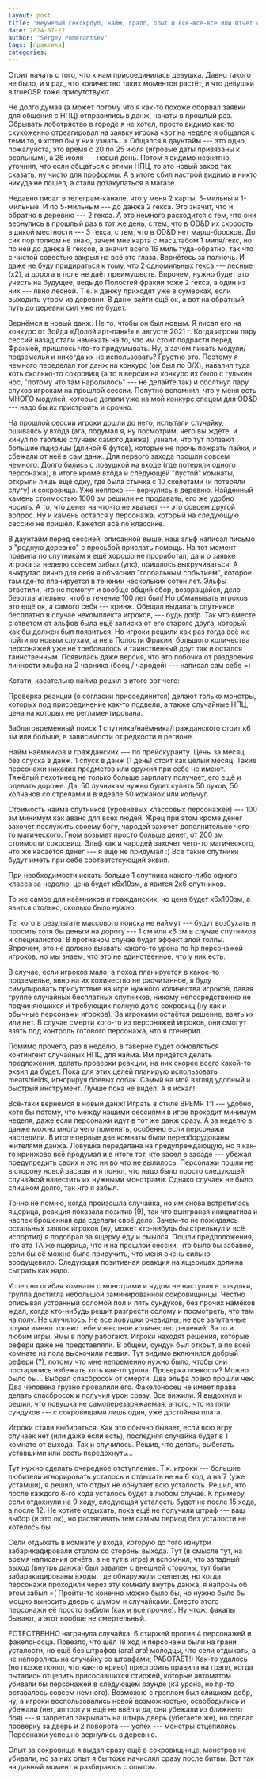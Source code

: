 ```yaml
---
layout: post
title: "Неумелый гекскроул, найм, грапл, опыт и все-все-все или Отчёт с 8-ой сессии с комментариями рефери"
date: 2024-07-27
author: "Sergey Pomerantsev"
tags: [практика]
categories:
---
```


Стоит начать с того, что к нам присоединилась девушка. Давно такого не было, и я рад, что количество таких моментов растёт, и что девушки в trueOSR тоже присутствуют.

Не долго думая (а может потому что я как-то похоже оборвал заявки для общения с НПЦ) отправились в данж, начаты в прошлый раз.
Обрывать лоботряство в городе я не хотел, просто видимо как-то скукоженно отреагировал на заявку игрока «вот на неделе я общался с теми то, я хотел бы у них узнать…»
Общался в даунтайм --- это одно, пожалуйста, это время с 20 по 25 июля (игровые даты привязаны к реальным), а 26 июля --- новый день. Потом я видимо невнятно уточнил, что если общаться с этими НПЦ, то это новый заход так сказать, ну чисто для проформы. А в итоге сбил настрой видимо и никто никуда не пошел, а стали дозакупаться в магазе.

Недавно писал в телеграм-канале, что у меня 2 карты, 5-мильны и 1-мильные. И по 5-мильным --- до данжа 2 гекса. Это значит, что и обратно в деревню --- 2 гекса. А это немного расходится с тем, что они вернулись в прошлый раз в тот же день, с тем, что в OD&D их скорость в дикой местности --- 3 гекса, с тем, что в OD&D нет марш-бросков. До сих пор толком не знаю, зачем мне карта с масштабом 1 миля/гекс, но по ней до данжа 8 гексов, а значит всего 16 миль туда-обратно, так что с чистой совестью закрыл на всё это глаза. Вернётесь за полночь. И даже не буду придираться к тому, что 2 одномильных гекса --- лесные (x2), а дорога в поле не даёт преимуществ. Впрочем, нужно будет это учесть на будущее, ведь до Полостей фракии тоже 2 гекса, а один из них --- явно лесной. Т.е. к данжу приходят уже в сумерках, если выходить утром из деревни. В данж зайти ещё ок, а вот на обратный путь до деревни сил уже не будет.

Вернёмся в новый данж. Не то, чтобы он был новым. Я писал его на конкурс от Зойда «Долой арт-панк!» в августе 2021 г. Когда игроки пару сессий назад стали намекать на то, что им стоит подрасти перед Фракией, пришлось что-то придумывать. Ну, а зачем писать модули/подземелья и никогда их не использовать? Грустно это. Поэтому я немного переделал тот данж на конкурс (он был по B/X), навалил туда хоть сколько-то сокровищ (а то в версии на конкурс их было с гулькин нос, "потому что там наролилось" --- не делайте так) и сболтнул пару слухов игрокам на прошлой сессии. Попутно вспомнил, что у меня есть МНОГО модулей, которые делали уже на мой конкурс спецом для OD&D --- надо бы их пристроить и срочно.

На прошлой сессии игроки дошли до него, испытали случайку, ошиваясь у входа (ага, подумал я, ну посмотрим, чего вы ждёте, и кинул по таблице случаек самого данжа), узнали, что тут ползают большие ящирицы (длиной 6 футов), которые не прочь пожрать пайки, и сбежали от неё в сам данж. Для первого захода прошли совсем немного. Долго бились с ловушкой на входе (где потеряли одного персонажа), в итоге кроме входа и следующей "пустой" комнаты, открыли лишь ещё одну, где была стычка с 10 скелетами (и потеряли слугу) и сокровища. Уже неплохо --- вернулись в деревню. Найденный камень стоимостью 1000 зм решили не продавать, его же удобно носить. А то, что денег на что-то не хватает --- это совсем другой вопрос. Ну и камень остался у персонажа, который на следующую сессию не пришёл. Кажется всё по классике.

В даунтайм перед сессией, описанной выше, наш эльф написал письмо в "родную деревню" с просьбой прислать помощь. На тот момент правила по спутникам я ещё хорошо не проработал, да и о заявке игрока за неделю совсем забыл (упс), пришлось выкручиваться. А выкрутас лично для себя я объяснил "глобальным событием", которое там где-то планируется в течении нескольких сотен лет. Эльфы ответили, что не помогут и вообще общий сбор, возвращайся, дело безотлагательно, чтоб в течение 100 лет был! Но обманывать игроков это ещё ок, а самого себя --- кринж. Обещал выдавать спутников бесплатно в случае некомплекта игроков, --- будь добр. Так что вместе с ответом от эльфов была ещё записка от его старого друга, который как бы должен был появиться. Но игроки решили как раз тогда всё же пойти по новым слухам, а не в Полости Фракии, большого количества персонажей уже не требовалось и таинственный друг так и остался таинственным. Появилась даже версия, что это побочка от раздвоения личности эльфа на 2 чарника (боец / чародей) --- написал сам себе =)

Кстати, касательно найма решил в итоге вот чего:

Проверка реакции (о согласии присоединится) делают только монстры, которых под присоединение как-то подвели, а также случайные НПЦ, цена на которых не регламентирована.

Заблаговременный поиск 1 спутника/наёмника/гражданского стоит к6 зм или больше, в зависимости от редкости в регионе.

Найм наёмников и гражданских --- по прейскуранту. Цены за месяц без спуска в данж. 1 спуск в данж (1 день) стоит как целый месяц. Такие персонажи никаких предметов или оружия при себе не имеют. Тяжёлый пехотинец не только больше зарплату получает, его ещё и одевать дороже. Да, 50 лучникам нужно будет купить 50 луков, 50 колчанов со стрелами и в идеале 50 кожанок или кольчуг.

Стоимость найма спутников (уровневых классовых персонажей) --- 100 зм минимум как аванс для всех людей. Жрец при этом кроме денег захочет послужить своему богу, чародей захочет дополнительно чего-то магического. Гном возьмет просто больше денег, от 200 зм стоимости сокровищ. Эльф как и чародей захочет чего-то магического, что же касается денег --- я еще не придумал :) Все такие спутники будут иметь при себе соответстсующий эквип.

При необходимости искать больше 1 спутника какого-либо одного класса за неделю, цена будет к6х10зм, а явится 2к6 спутников.

То же самое для наёмников и гражданских, но цена будет к6х100зм, а явится столько, сколько было нужно.

Те, кого в результате массового поиска не наймут --- будут возбухать и просить хотя бы деньги на дорогу --- 1 см или к6 зм в случае спутников и специалистов. В противном случае будет эффект злой толпы. Впрочем, это не должно вызвать какого-то урона по hp персонажей игроков, но мы знаем, что это не единственное, что у них есть.

В случае, если игроков мало, а поход планируется в какое-то подземелье, явно на их количество не расчитанное, я буду симулировать присутствие на игре нужного количества игроков, давая группе случайных бесплатных спутников, никому непосредственно не подчиняющихся и требующих полную долю сокровищ (ну как и обычные персонажи игроков). За игроками остаётся решение, взять их или нет. В случае смерти кого-то из персонажей игроков, они смогут взять под контроль готового персонажа, что я сгенерил.

Помимо прочего, раз в неделю, в таверне будет обновляться контингент случайных НПЦ для найма. Им придётся делать предложения, делать проверки реакции, на них скорее всего какой-то эквип да будет. Пока для этих целей планирую использовать meatshields, игнорируя боевых собак. Самый на мой взгляд удобный и быстрый инструмент. Лучше пока не видел. А я искал!

Всё-таки вернёмся в новый данж! Играть в стиле ВРЕМЯ 1:1 --- удобно, хотя бы потому, что между нашими сессиями в игре проходит минимум неделя, даже если персонажи идут в тот же данж сразу. А за неделю в данже можно много чего поменять, особенно если персонажи наследили. В итоге первые две комнаты были переоборудованы жителями данжа. Ловушка переделана на предупреждающую, но я как-то кринжово всё продумал и в итоге тот, кто засел в засаде --- убежал предупредить своих и это ни во что не вылилось. Персонажи пошли не в сторону новой засады и я понял, что надо было просто следующей случайкой навестить их нужными монстрами. Однако случаек не было слишком долго, так что я забыл.

Точно не помню, когда произошла случайка, но им снова встретилась ящерица, реакция показала позитив (9), так что выиграная инициатива и наспех брошенная еда сделали своё дело. Зачем-то не пожидаясь остальных заявок игроков (ну, может кто-нибудь бы стрельнул и всё испортил) я подобрал за ящерку еду и смылся. Пошли предположения, что эта ТА же ящерица, что и на прошлой сессии, что было бы забавно, если бы её можно было приручить, что меня очень сильно воодущевило. Следующая позитивная реакция на ящерицах должна сыграть как надо.

Успешно огибая комнаты с монстрами и чудом не наступая в ловушки, группа достигла небольшой заминированной сокровищницы. Честно описывая устранный соломой пол и пять сундуков, без прочих намёков ждал, когда кто-нибудь решит разгрести солому и посмотреть, что там на полу. Не случилось. Не все ловушки очевидны, не все запутанные штуки имеют только тебе известное количество решений. За то и любим игры. Ямы в полу работают. Игроки находят решения, которые рефери даже не представляли. В общем, сундук был открыт, а по всей комнате из пола выскочили лезвия. Тут видимо включился добрый рефери (?), потому что мне непременно нужно было, чтобы они постарались избежать хоть как-то урона. Проверка ловкости? Можно было бы... Выбрал спасбросок от смерти. Два эльфа ловко прошли чек. Два человека грузно провалили его. Факелоносец не имеет права делать спасбросок и получил урон сразу. Все вижили. Я выдохнул и решил, что ловушка не самоперезаряжаемая, а того, что из пяти сундуков --- с сокровищами лишь один, уже достойная плата.

Игроки стали выбираться. Как это обычно бывает, если всю игру случаек нет (или даже если есть), последняя случайка будет в 1 комнате от выхода. Так и случилось. Решив, что делать, выбегать уставшими или сесть передохнуть...

Тут нужно сделать очередное отступление. Т.к. игроки --- большие любители игнорировать усталось и отдыхать не на 6 ход, а на 7 (уже устамши), я решил, что отдых не обнуляет всю усталость. Решил, что после каждого 6-го хода усталось будет в любом случае. К примеру, если отдохнули на 9 ходу, следующая усталость будет не после 15 хода, а после 12. Не хотите отдыхать, пока ещё не получили штраф --- ваш выбор (и это ок), но растягивать тем самым период без усталости не хотелось бы.

Сели отдыхать в комнате у входа, которую до того изнутри забарикадировали столом со стороны выхода. Тут (в смысле тут, на время написания отчёта, а не тут в игре) я вспомнил, что западный выход (внутрь данжа) был завален с внешней стороны, тут были забаракадированы входы, где обнаружили скелетов, но когда персонажи проходили через эту комнату внутрь данжа, я напрочь об этом забыл =( Пройти-то конечно можно было бы, но нужно было бы мощно выносить дверь с шумом и случайками. Вместо этого персонажи её просто выбили (как и все прочие). Ну чтож, факапы бывают, а этот вообще не смертельный.

ЕСТЕСТВЕННО нагрянула случайка. 6 стиржей против 4 персонажей и факелоносца. Повезло, что шёл 18 ход и персонажи были на грани усталости, но ещё без штрафов (ага! ага! молодцы, что сели отдыхать, а не напоролись на случайку со штрафами, РАБОТАЕТ!) Как-то удалось (но позже понял, что как-то криво) пристроить правила на грэпл, когда пытались отцепить присосавшихся стиржей, которые автоматом убивали бы персонажей в следующем раунде (к3 урона, но hp-то оставалось совсем немного). Возможно с грэплом был слишком добр, ну, а игроки воспользовались новой возможностью, освободились и убежали (нет, аппорту я ещё не ввёл и да, они убежали из ближнего боя) --- я запретил закрывать на штырь дверь (убегаете же), но сделал проверку за дверь и 2 поворота --- успех --- монстры отцепились. Персонажи успешно вернулись в деревню.

Опыт за сокровища я выдал сразу ещё в сокровищнице, монстров не убивали, но за них опыт я бы тоже начислял сразу после битвы. Вот так на данный момент я разбираюсь с опытом.
